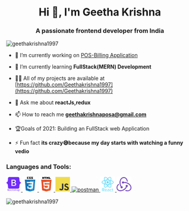 <h1 align="center">Hi 👋, I'm Geetha Krishna</h1>
<h3 align="center">A passionate frontend developer from India</h3>

<p align="left"> <img src="https://komarev.com/ghpvc/?username=geethakrishna1997&label=Profile%20views&color=0e75b6&style=flat" alt="geethakrishna1997" /> </p>

- 🔭 I’m currently working on [POS-Billing Application](https://github.com/Geethakrishna1997/billing-pos)

- 🌱 I’m currently learning **FullStack(MERN) Development**

- 👨‍💻 All of my projects are available at [https://github.com/Geethakrishna1997](https://github.com/Geethakrishna1997)

- 💬 Ask me about **reactJs,redux**

- 📫 How to reach me **geethakrishnaposa@gmail.com**

- 🏆Goals of 2021: Building an FullStack web Application

- ⚡ Fun fact **its crazy😅because my day starts with watching a funny vedio**


<h3 align="left">Languages and Tools:</h3>
<p align="left"> <a href="https://getbootstrap.com" target="_blank"> <img src="https://raw.githubusercontent.com/devicons/devicon/master/icons/bootstrap/bootstrap-plain-wordmark.svg" alt="bootstrap" width="40" height="40"/> </a> <a href="https://www.w3schools.com/css/" target="_blank"> <img src="https://raw.githubusercontent.com/devicons/devicon/master/icons/css3/css3-original-wordmark.svg" alt="css3" width="40" height="40"/> </a> <a href="https://www.w3.org/html/" target="_blank"> <img src="https://raw.githubusercontent.com/devicons/devicon/master/icons/html5/html5-original-wordmark.svg" alt="html5" width="40" height="40"/> </a> <a href="https://developer.mozilla.org/en-US/docs/Web/JavaScript" target="_blank"> <img src="https://raw.githubusercontent.com/devicons/devicon/master/icons/javascript/javascript-original.svg" alt="javascript" width="40" height="40"/> </a> <a href="https://postman.com" target="_blank"> <img src="https://www.vectorlogo.zone/logos/getpostman/getpostman-icon.svg" alt="postman" width="40" height="40"/> </a> <a href="https://reactjs.org/" target="_blank"> <img src="https://raw.githubusercontent.com/devicons/devicon/master/icons/react/react-original-wordmark.svg" alt="react" width="40" height="40"/> </a> <a href="https://redux.js.org" target="_blank"> <img src="https://raw.githubusercontent.com/devicons/devicon/master/icons/redux/redux-original.svg" alt="redux" width="40" height="40"/> </a> </p>

<p><img align="center" src="https://github-readme-stats.vercel.app/api/top-langs?username=geethakrishna1997&show_icons=true&locale=en&layout=compact" alt="geethakrishna1997" /></p>
